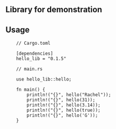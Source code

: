 ## Library for demonstration

## Usage

```
    // Cargo.toml

    [dependencies]
    hello_lib = "0.1.5"
```

```
    // main.rs

    use hello_lib::hello;

    fn main() {
        println!("{}", hello("Rachel"));
        println!("{}", hello(31));
        println!("{}", hello(3.14));
        println!("{}", hello(true));
        println!("{}", hello('G'));
    }

```